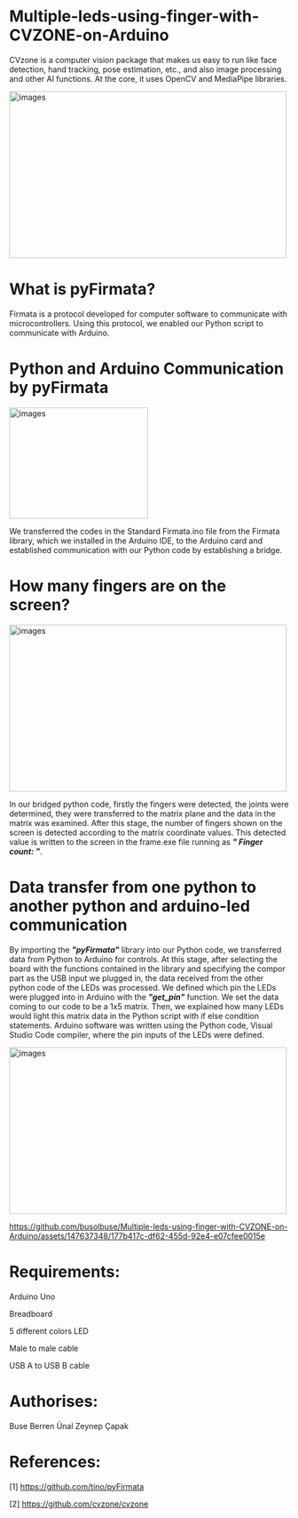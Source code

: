 # Multiple-leds-using-finger-with-CVZONE-on-Arduino
CVzone is a computer vision package that makes us easy to run like face detection, hand tracking, pose estimation, etc., and also image processing and other AI functions. At the core, it uses OpenCV and MediaPipe libraries.

<img src="https://github.com/busolbuse/Multiple-leds-using-finger-with-CVZONE-on-Arduino/assets/147637348/1a43a3b7-4853-4d07-8b66-862930ea9a8c" alt="images"  width="500" height="300">

# What is pyFirmata?

Firmata is a protocol developed for computer software to communicate with microcontrollers. Using this protocol, we enabled our Python script to communicate with Arduino.

# Python and Arduino Communication by pyFirmata

<img src="https://github.com/busolbuse/Multiple-leds-using-finger-with-CVZONE-on-Arduino/assets/147637348/e08c1dc9-65e6-4140-9db6-83117c3176e7" alt="images" width="250" height="200">

We transferred the codes in the Standard Firmata.ino file from the Firmata library, which we installed in the Arduino IDE, to the Arduino card and established communication with our Python code by establishing a bridge.


# How many fingers are on the screen?

<img src="https://github.com/busolbuse/Multiple-leds-using-finger-with-CVZONE-on-Arduino/assets/147637348/3f178cc4-9dd2-44e4-9b7b-e7c18158b268" alt="images"  width="500" height="300">

In our bridged python code, firstly the fingers were detected, the joints were determined, they were transferred to the matrix plane and the data in the matrix was examined. After this stage, the number of fingers shown on the screen is detected according to the matrix coordinate values. This detected value is written to the screen in the frame.exe file running as <b><i>" Finger count: "</i></b>.


# Data transfer from one python to another python and arduino-led communication 

By importing the <b><i>"pyFirmata"</i></b> library into our Python code, we transferred data from Python to Arduino for controls. At this stage, after selecting the board with the functions contained in the library and specifying the compor part as the USB input we plugged in, the data received from the other python code of the LEDs was processed. We defined which pin the LEDs were plugged into in Arduino with the <b><i>"get_pin"</i></b> function.
We set the data coming to our code to be a 1x5 matrix. Then, we explained how many LEDs would light this matrix data in the Python script with if else condition statements.
Arduino software was written using the Python code, Visual Studio Code compiler, where the pin inputs of the LEDs were defined.

<img src="https://github.com/busolbuse/Multiple-leds-using-finger-with-CVZONE-on-Arduino/assets/147637348/6e30191d-fee9-457e-a6c9-32fb3c7f381f" alt="images"  width="500" height="300">

https://github.com/busolbuse/Multiple-leds-using-finger-with-CVZONE-on-Arduino/assets/147637348/177b417c-df62-455d-92e4-e07cfee0015e

# Requirements:

Arduino Uno 

Breadboard
 
5 different colors LED

Male to male cable 

USB A to USB B cable

# Authorises:
Buse Berren Ünal
Zeynep Çapak

# References:
[1] https://github.com/tino/pyFirmata

[2] https://github.com/cvzone/cvzone